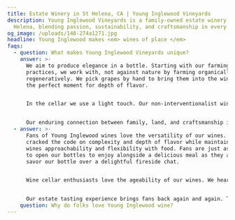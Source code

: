 ```yaml
---
title: Estate Winery in St Helena, CA | Young Inglewood Vineyards
description: Young Inglewood Vineyards is a family-owned estate winery in St.
  Helena, blending passion, sustainability, and craftsmanship in every bottle.
og_image: /uploads/148-274a1271.jpg
headline: Young Inglewood makes <em> wines of place </em>
faqs:
  - question: What makes Young Inglewood Vineyards unique?
    answer: >-
      We aim to produce elegance in a bottle. Starting with our farming
      practices, we work with, not against nature by farming organically and
      regeneratively. We pick grapes by hand to bring them into the winery at
      the perfect moment for depth of flavor. 


      In the cellar we use a light touch. Our non-interventionalist winemaking practices allow us to translate our estate’s signature character into wines of elegance and grace. 


      Our enduring connection between family, land, and craftsmanship is what makes Young Inglewood one of Napa Valley’s most distinctive boutique producers.
  - answer: >-
      Fans of Young Inglewood wines love the versatility of our wines. We have
      cracked the code on complexity and depth of flavor while maintaining our
      wines approachability and flexibility with food. Fans are just as likely
      to open our bottles to enjoy alongside a delicious meal as they are to
      savor our bottle over a delightful fireside chat. 


      Wine cellar enthusiasts love the ageability of our wines. We hear from fans who open an older vintage of ours that they love the smoothness and finish. 


      Our estate tasting experience brings fans back again and again. They love the beauty of our property and comment on how aptly it reflects our elegant and delicious wine.
    question: Why do folks love Young Inglewood wine?
---
```

